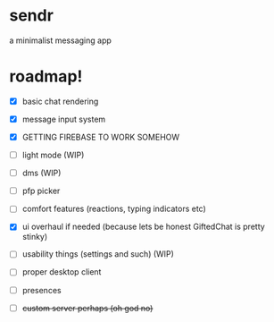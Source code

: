 # sendr

a minimalist messaging app

# roadmap!

-   [x] basic chat rendering
-   [x] message input system
-   [x] GETTING FIREBASE TO WORK SOMEHOW
-   [ ] light mode (WIP)
-   [ ] dms (WIP)
-   [ ] pfp picker
-   [ ] comfort features (reactions, typing indicators etc)
-   [x] ui overhaul if needed (because lets be honest GiftedChat is pretty stinky)
-   [ ] usability things (settings and such) (WIP)
-   [ ] proper desktop client
-   [ ] presences

-   [ ] ~~custom server perhaps (oh god no)~~
